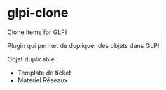 # glpi-clone
Clone items for GLPI

Plugin qui permet de dupliquer des objets dans GLPI

Objet duplicable : 

- Template de ticket
- Materiel Réseaux
